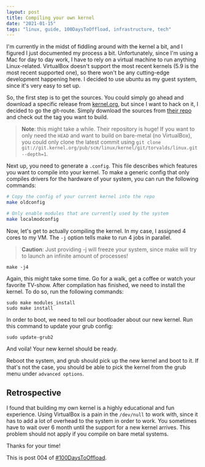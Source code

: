 ```yaml
---
layout: post
title: Compiling your own kernel
date: "2021-01-15"
tags: "linux, guide, 100DaysToOffload, infrastructure, tech"
---
```


I'm currently in the midst of fiddling around with the kernel a bit, and I figured I just documented my process a bit. Unfortunately, since I'm using a Mac for day to day work, I have to rely on a virtual machine to run anything Linux-related. VirtualBox doesn't support the most recent kernels (5.9 is the most recent supported one), so there won't be any cutting-edge development happening here. I decided to use ubuntu as my guest system, since it's very easy to set up.

So, the first step is to get the sources. You could simply go ahead and download a specific release from [kernel.org](https://kernel.org/), but since I want to hack on it, I decided to go the git-route. Simply download the sources from [their repo](https://git.kernel.org/pub/scm/linux/kernel/git/torvalds/linux.git/) and check out the tag you want to build.

> **Note**: this might take a while. Their repository is huge! If you want to only need the `HEAD` and want to build on bare-metal (no VirtualBox), you could only clone the latest commit using `git clone git://git.kernel.org/pub/scm/linux/kernel/git/torvalds/linux.git --depth=1`.

Next up, you need to generate a `.config`. This file describes which features you want to compile into your kernel. To make a generic config that only compiles drivers for the hardware of your system, you can run the following commands:

```bash
# Copy the config of your current kernel into the repo
make oldconfig

# Only enable modules that are currently used by the system
make localmodconfig
```

Now, let's get to actually compiling the kernel. In my case, I assigned 4 cores to my VM. The `-j` option tells make to run 4 jobs in parallel.

> **Caution**: Just providing -j will freeze your system, since make will try to launch an infinite amount of processes!

```
make -j4
```

Again, this might take some time. Go for a walk, get a coffee or watch your favorite TV-show. After compilation has finished, we need to install the kernel. To do so, run the following commands:

```
sudo make modules_install
sudo make install
```

In order to boot, we need to tell our bootloader about our new kernel. Run this command to update your grub config:

```
sudo update-grub2
```

And voila! Your new kernel should be ready.

Reboot the system, and grub should pick up the new kernel and boot to it. If that's not the case, you should be able to pick the kernel from the grub menu under `advanced options`.

## Retrospective

I found that building my own kernel is a highly educational and fun experience. Using VirtualBox is a pain in the `/dev/null` to work with, since it has to add a lot of overhead to the system in order to work. You sometimes have to wait over 6 month until the support for a new kernel arrives. This problem should not apply if you compile on bare metal systems.

Thanks for your time!

This is post 004 of [#100DaysToOffload](https://100daystooffload.com/).
